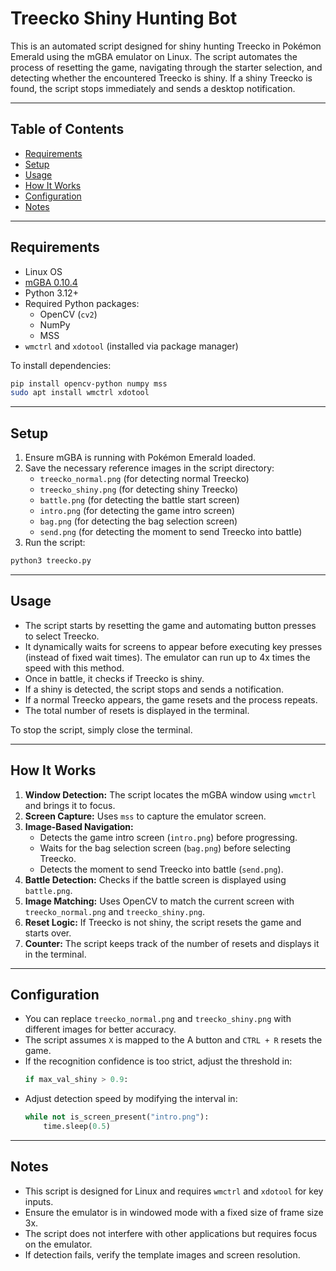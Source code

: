 # Treecko Shiny Hunting Bot

This is an automated script designed for shiny hunting Treecko in Pokémon Emerald using the mGBA emulator on Linux. The script automates the process of resetting the game, navigating through the starter selection, and detecting whether the encountered Treecko is shiny. If a shiny Treecko is found, the script stops immediately and sends a desktop notification.

---

## Table of Contents
- [Requirements](#requirements)
- [Setup](#setup)
- [Usage](#usage)
- [How It Works](#how-it-works)
- [Configuration](#configuration)
- [Notes](#notes)

---

## Requirements
- Linux OS
- [mGBA 0.10.4](https://mgba.io/)
- Python 3.12+
- Required Python packages:
  - OpenCV (`cv2`)
  - NumPy
  - MSS
- `wmctrl` and `xdotool` (installed via package manager)

To install dependencies:
```bash
pip install opencv-python numpy mss
sudo apt install wmctrl xdotool
```

---

## Setup
1. Ensure mGBA is running with Pokémon Emerald loaded.
2. Save the necessary reference images in the script directory:
   - `treecko_normal.png` (for detecting normal Treecko)
   - `treecko_shiny.png` (for detecting shiny Treecko)
   - `battle.png` (for detecting the battle start screen)
   - `intro.png` (for detecting the game intro screen)
   - `bag.png` (for detecting the bag selection screen)
   - `send.png` (for detecting the moment to send Treecko into battle)
3. Run the script:
```bash
python3 treecko.py
```

---

## Usage
- The script starts by resetting the game and automating button presses to select Treecko.
- It dynamically waits for screens to appear before executing key presses (instead of fixed wait times). The emulator can run up to 4x times the speed with this method.
- Once in battle, it checks if Treecko is shiny.
- If a shiny is detected, the script stops and sends a notification.
- If a normal Treecko appears, the game resets and the process repeats.
- The total number of resets is displayed in the terminal.

To stop the script, simply close the terminal.

---

## How It Works
1. **Window Detection:** The script locates the mGBA window using `wmctrl` and brings it to focus.
2. **Screen Capture:** Uses `mss` to capture the emulator screen.
3. **Image-Based Navigation:**
   - Detects the game intro screen (`intro.png`) before progressing.
   - Waits for the bag selection screen (`bag.png`) before selecting Treecko.
   - Detects the moment to send Treecko into battle (`send.png`).
4. **Battle Detection:** Checks if the battle screen is displayed using `battle.png`.
5. **Image Matching:** Uses OpenCV to match the current screen with `treecko_normal.png` and `treecko_shiny.png`.
6. **Reset Logic:** If Treecko is not shiny, the script resets the game and starts over.
7. **Counter:** The script keeps track of the number of resets and displays it in the terminal.

---

## Configuration
- You can replace `treecko_normal.png` and `treecko_shiny.png` with different images for better accuracy.
- The script assumes `X` is mapped to the A button and `CTRL + R` resets the game.
- If the recognition confidence is too strict, adjust the threshold in:
  ```python
  if max_val_shiny > 0.9:
  ```
- Adjust detection speed by modifying the interval in:
  ```python
  while not is_screen_present("intro.png"):
      time.sleep(0.5)
  ```

---

## Notes
- This script is designed for Linux and requires `wmctrl` and `xdotool` for key inputs.
- Ensure the emulator is in windowed mode with a fixed size of frame size 3x.
- The script does not interfere with other applications but requires focus on the emulator.
- If detection fails, verify the template images and screen resolution.